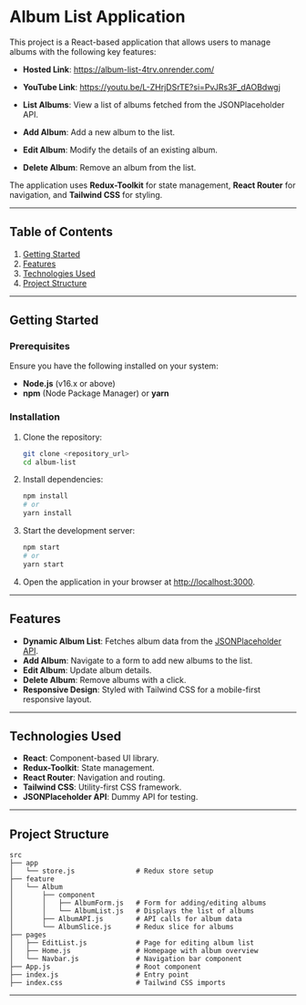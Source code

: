 # Album List Application

This project is a React-based application that allows users to manage albums with the following key features:
- **Hosted Link**: https://album-list-4trv.onrender.com/
- **YouTube Link**: https://youtu.be/L-ZHrjDSrTE?si=PvJRs3F_dAOBdwgj

- **List Albums**: View a list of albums fetched from the JSONPlaceholder API.
- **Add Album**: Add a new album to the list.
- **Edit Album**: Modify the details of an existing album.
- **Delete Album**: Remove an album from the list.

The application uses **Redux-Toolkit** for state management, **React Router** for navigation, and **Tailwind CSS** for styling.

---

## Table of Contents

1. [Getting Started](#getting-started)
2. [Features](#features)
3. [Technologies Used](#technologies-used)
4. [Project Structure](#project-structure)
---

## Getting Started

### Prerequisites

Ensure you have the following installed on your system:

- **Node.js** (v16.x or above)
- **npm** (Node Package Manager) or **yarn**

### Installation

1. Clone the repository:

   ```bash
   git clone <repository_url>
   cd album-list
   ```

2. Install dependencies:

   ```bash
   npm install
   # or
   yarn install
   ```

3. Start the development server:

   ```bash
   npm start
   # or
   yarn start
   ```

4. Open the application in your browser at [http://localhost:3000](http://localhost:3000).

---

## Features

- **Dynamic Album List**: Fetches album data from the [JSONPlaceholder API](https://jsonplaceholder.typicode.com/albums).
- **Add Album**: Navigate to a form to add new albums to the list.
- **Edit Album**: Update album details.
- **Delete Album**: Remove albums with a click.
- **Responsive Design**: Styled with Tailwind CSS for a mobile-first responsive layout.

---

## Technologies Used

- **React**: Component-based UI library.
- **Redux-Toolkit**: State management.
- **React Router**: Navigation and routing.
- **Tailwind CSS**: Utility-first CSS framework.
- **JSONPlaceholder API**: Dummy API for testing.

---

## Project Structure

```plaintext
src
├── app
│   └── store.js               # Redux store setup
├── feature
│   └── Album
│       ├── component
│       │   ├── AlbumForm.js   # Form for adding/editing albums
│       │   └── AlbumList.js   # Displays the list of albums
│       ├── AlbumAPI.js        # API calls for album data
│       └── AlbumSlice.js      # Redux slice for albums
├── pages
│   ├── EditList.js            # Page for editing album list
│   ├── Home.js                # Homepage with album overview
│   └── Navbar.js              # Navigation bar component
├── App.js                     # Root component
├── index.js                   # Entry point
├── index.css                  # Tailwind CSS imports
```

---
